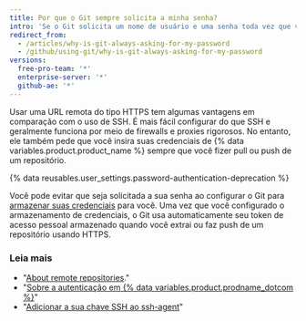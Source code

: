 ```yaml
---
title: Por que o Git sempre solicita a minha senha?
intro: 'Se o Git solicita um nome de usuário e uma senha toda vez que você tenta interagir com o GitHub, provavelmente isso quer dizer que você está usando a URL de clone de HTTPS do seu repositório.'
redirect_from:
  - /articles/why-is-git-always-asking-for-my-password
  - /github/using-git/why-is-git-always-asking-for-my-password
versions:
  free-pro-team: '*'
  enterprise-server: '*'
  github-ae: '*'
---
```


Usar uma URL remota do tipo HTTPS tem algumas vantagens em comparação com o uso de SSH. É mais fácil configurar do que SSH e geralmente funciona por meio de firewalls e proxies rigorosos. No entanto, ele também pede que você insira suas credenciais de {% data variables.product.product_name %} sempre que você fizer pull ou push de um repositório.

{% data reusables.user_settings.password-authentication-deprecation %}

Você pode evitar que seja solicitada a sua senha ao configurar o Git para [armazenar suas credenciais](/github/getting-started-with-github/caching-your-github-credentials-in-git) para você. Uma vez que você configurado o armazenamento de credenciais, o Git usa automaticamente seu token de acesso pessoal armazenado quando você extrai ou faz push de um repositório usando HTTPS.

### Leia mais

- "[About remote repositories](/github/getting-started-with-github/about-remote-repositories)."
- "[Sobre a autenticação em {% data variables.product.prodname_dotcom %}](/github/authenticating-to-github/about-authentication-to-github)"
- "[Adicionar a sua chave SSH ao ssh-agent](/github/authenticating-to-github/generating-a-new-ssh-key-and-adding-it-to-the-ssh-agent#adding-your-ssh-key-to-the-ssh-agent)"
